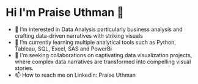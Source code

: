 # Hi I'm Praise Uthman 👋
 - 👀 I’m interested in Data Analysis particularly business analysis and crafting data-driven narratives with striking visuals
 - 🌱 I’m currently learning multiple analytical tools such as Python, Tableau, SQL, Excel, SAS and PowerBi 
- 👯 I'm seeking collaborations on captivating data visualization projects, where complex data narratives are transformed into compelling visual stories.
- 📫 How to reach me on Linkedin: Praise Uthman


<!--
**PraizUthy/PraizUthy** is a ✨ _special_ ✨ repository because its `README.md` (this file) appears on your GitHub profile.

Here are some ideas to get you started:

- 🔭 I’m currently working on ...
- 🌱 I’m currently learning ...
- 👯 I’m looking to collaborate on ...
- 🤔 I’m looking for help with ...
- 💬 Ask me about ...
- 📫 How to reach me: ...
- 😄 Pronouns: ...
- ⚡ Fun fact: ...
-->
